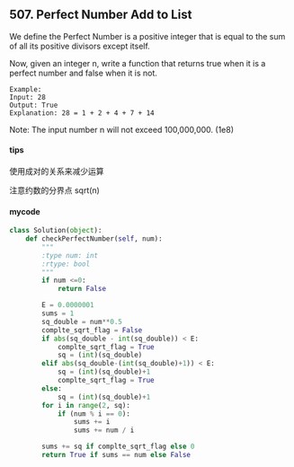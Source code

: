 ## 507. Perfect Number Add to List

We define the Perfect Number is a positive integer that is equal to the sum of all its positive divisors except itself.

Now, given an integer n, write a function that returns true when it is a perfect number and false when it is not.

```
Example:
Input: 28
Output: True
Explanation: 28 = 1 + 2 + 4 + 7 + 14
```

Note: The input number n will not exceed 100,000,000. (1e8)


#### tips
使用成对的关系来减少运算

注意约数的分界点 
sqrt(n)
#### mycode
```Python
class Solution(object):
    def checkPerfectNumber(self, num):
        """
        :type num: int
        :rtype: bool
        """
        if num <=0:
            return False

        E = 0.0000001
        sums = 1
        sq_double = num**0.5
        complte_sqrt_flag = False
        if abs(sq_double - int(sq_double)) < E:
            complte_sqrt_flag = True
            sq = (int)(sq_double)
        elif abs(sq_double-(int(sq_double)+1)) < E:
            sq = (int)(sq_double)+1
            complte_sqrt_flag = True
        else:
            sq = (int)(sq_double)+1
        for i in range(2, sq):
            if (num % i == 0):
                sums += i
                sums += num / i

        sums += sq if complte_sqrt_flag else 0
        return True if sums == num else False
```
